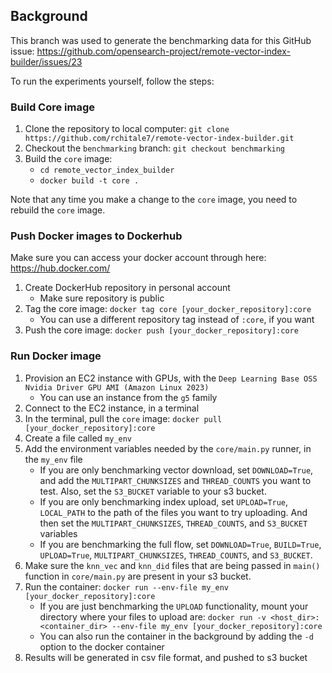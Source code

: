 ## Background

This branch was used to generate the benchmarking data for this GitHub issue:
https://github.com/opensearch-project/remote-vector-index-builder/issues/23

To run the experiments yourself, follow the steps:

### Build Core image 
1. Clone the repository to local computer: `git clone https://github.com/rchitale7/remote-vector-index-builder.git`
2. Checkout the `benchmarking` branch: `git checkout benchmarking`
3. Build the `core` image:
    - `cd remote_vector_index_builder`
    - `docker build -t core .`

Note that any time you make a change to the `core` image, you need to rebuild the `core` image.

### Push Docker images to Dockerhub
Make sure you can access your docker account through here: https://hub.docker.com/
1. Create DockerHub repository in personal account
    - Make sure repository is public
2. Tag the core image: `docker tag core [your_docker_repository]:core`
    - You can use a different repository tag instead of `:core`, if you want
3. Push the core image: `docker push [your_docker_repository]:core`


### Run Docker image

1. Provision an EC2 instance with GPUs, with the `Deep Learning Base OSS Nvidia Driver GPU AMI (Amazon Linux 2023)`
    - You can use an instance from the `g5` family
2. Connect to the EC2 instance, in a terminal
3. In the terminal, pull the `core` image: `docker pull [your_docker_repository]:core`
4. Create a file called `my_env`
5. Add the environment variables needed by the `core/main.py` runner, in the `my_env` file
    - If you are only benchmarking vector download, set `DOWNLOAD=True`, and 
   add the `MULTIPART_CHUNKSIZES` and `THREAD_COUNTS` you want to test. Also, set the `S3_BUCKET` variable to your s3 bucket. 
    - If you are only benchmarking index upload, set `UPLOAD=True`, `LOCAL_PATH` to the path of the files you want to try uploading. 
   And then set the `MULTIPART_CHUNKSIZES`, `THREAD_COUNTS`, and `S3_BUCKET` variables
    - If you are benchmarking the full flow, set `DOWNLOAD=True`, `BUILD=True`, `UPLOAD=True`, `MULTIPART_CHUNKSIZES`, `THREAD_COUNTS`, 
   and `S3_BUCKET`. 
6. Make sure the `knn_vec` and `knn_did` files that are being passed in `main()` function in `core/main.py` are present in your s3 bucket. 
7. Run the container: `docker run --env-file my_env [your_docker_repository]:core`
    - If you are just benchmarking the `UPLOAD` functionality, mount your directory where your files to upload are:
   `docker run -v <host_dir>:<container_dir> --env-file my_env [your_docker_repository]:core`
    - You can also run the container in the background by adding the `-d` option to the docker container
8. Results will be generated in csv file format, and pushed to s3 bucket
